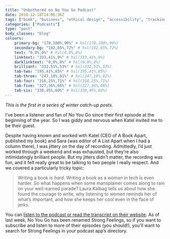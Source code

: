 ```yaml
---
title: "Unbothered on No You Go Podcast"
date: 2018-12-18T14:06:36Z
tags: ["book", "business", "ethical design", "accessibility", "tracking"]
categories: ["Podcasts"]
type: "post"
body_classes: "blog"
colours:
    primary-bg: "178,100%,90%" # hsl(178,100%,90%)
    secondary-bg: "182,65%,72%" # hsl(182,65%,72%)
    text: "0,0%,0%" # hsl(0,0%,0%)
    linktext: "333,41%,9%" # hsl(333,41%,9%)
    darklinktext: "0,0%,0%" # hsl(0,0%,0%)
    brilliant: "332,51%,53%" # hsl(332,51%,53%)
    tab-two: "195,41%,85%" # hsl(195,41%,85%)
    tab-three: "247,18%,81%" # hsl(247,18%,81%)
    tab-four: "316,25%,71%" # hsl(316,25%,71%)
    tab-five: "327,36%,66%" # hsl(327,36%,66%)
    tab-six: "330,45%,60%" # hsl(330,45%,60%)
---
```


*This is the first in a series of winter catch-up posts.*

I’ve been a listener and fan of No You Go since their first episode at the beginning of the year. So I was giddy and nervous when Katel invited me to be their guest.<!--more-->

Despite having known and worked with Katel (CEO of A Book Apart, published my book) and Sara (was editor of A List Apart when I had a column there), I was jittery on the day of recording. Admittedly, I’d just worked through a weekend and was exhausted, but they’re also intimidatingly brilliant people. But my jitters didn’t matter, the recording was fun, and it felt really great to be talking to two people I really respect. And we covered a particularly tricky topic:

> Writing a book is *hard*. Writing a book as a woman in tech is even harder. So what happens when some mansplainer comes along to rain on your well-earned parade? Laura Kalbag tells us about how she found the courage to write, why listening to women reminds her of what’s important, and how she keeps her cool even in the face of jerks.

You can [listen to the podcast or read the transcript on their website](http://www.noyougoshow.com/podcast/s3e14/). As of last week, No You Go has been renamed Strong Feelings, so if you want to subscribe and listen to more of their episodes (you should!), you’ll want to search for Strong Feelings in your podcast app’s directory.
